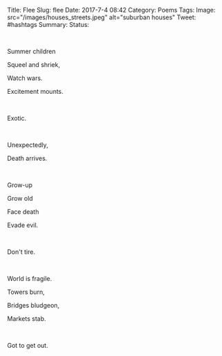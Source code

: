 Title: Flee
Slug: flee
Date: 2017-7-4 08:42
Category: Poems
Tags:
Image: src="/images/houses_streets.jpeg" alt="suburban houses"
Tweet: #hashtags
Summary:
Status: 

</br>

Summer children

Squeel and shriek,

Watch wars.

Excitement mounts.

</br>

Exotic.

</br>

Unexpectedly,

Death arrives.

</br>

Grow-up

Grow old

Face death 

Evade evil.

</br>

Don't tire.

</br>

World is fragile.

Towers burn,

Bridges bludgeon,

Markets stab.

</br>

Got to get out.

</br>